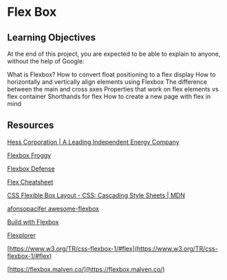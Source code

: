 # Flex Box

## Learning Objectives

At the end of this project, you are expected to be able to explain to anyone, without the help of Google:

What is Flexbox?
How to convert float positioning to a flex display
How to horizontally and vertically align elements using Flexbox
The difference between the main and cross axes
Properties that work on flex elements vs flex container
Shorthands for flex
How to create a new page with flex in mind

## Resources

[Hess Corporation | A Leading Independent Energy Company](http://hess.com/)

[Flexbox Froggy](http://flexboxfroggy.com/)

[Flexbox Defense](http://www.flexboxdefense.com/)

[Flex Cheatsheet](https://yoksel.github.io/flex-cheatsheet/)

[CSS Flexible Box Layout - CSS: Cascading Style Sheets | MDN](https://developer.mozilla.org/en-US/docs/Web/CSS/CSS_Flexible_Box_Layout)

[afonsopacifer awesome-flexbox](https://github.com/afonsopacifer/awesome-flexbox)

[Build with Flexbox](https://flexbox.buildwithreact.com/)

[Flexplorer](https://bennettfeely.com/flexplorer/)

[https://www.w3.org/TR/css-flexbox-1/#flex](https://www.w3.org/TR/css-flexbox-1/#flex)

[https://flexbox.malven.co/](https://flexbox.malven.co/)
